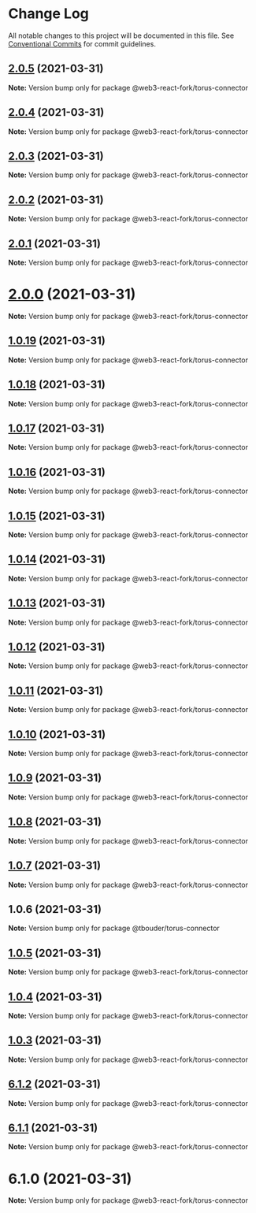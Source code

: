 # Change Log

All notable changes to this project will be documented in this file.
See [Conventional Commits](https://conventionalcommits.org) for commit guidelines.

## [2.0.5](https://github.com/TBouder/web3-react-fork/compare/@web3-react-fork/torus-connector@2.0.4...@web3-react-fork/torus-connector@2.0.5) (2021-03-31)

**Note:** Version bump only for package @web3-react-fork/torus-connector





## [2.0.4](https://github.com/TBouder/web3-react-fork/compare/@web3-react-fork/torus-connector@2.0.3...@web3-react-fork/torus-connector@2.0.4) (2021-03-31)

**Note:** Version bump only for package @web3-react-fork/torus-connector





## [2.0.3](https://github.com/TBouder/web3-react-fork/compare/@web3-react-fork/torus-connector@2.0.2...@web3-react-fork/torus-connector@2.0.3) (2021-03-31)

**Note:** Version bump only for package @web3-react-fork/torus-connector





## [2.0.2](https://github.com/TBouder/web3-react-fork/compare/@web3-react-fork/torus-connector@2.0.1...@web3-react-fork/torus-connector@2.0.2) (2021-03-31)

**Note:** Version bump only for package @web3-react-fork/torus-connector





## [2.0.1](https://github.com/TBouder/web3-react-fork/compare/@web3-react-fork/torus-connector@2.0.0...@web3-react-fork/torus-connector@2.0.1) (2021-03-31)

**Note:** Version bump only for package @web3-react-fork/torus-connector





# [2.0.0](https://github.com/TBouder/web3-react-fork/compare/@web3-react-fork/torus-connector@1.0.19...@web3-react-fork/torus-connector@2.0.0) (2021-03-31)

**Note:** Version bump only for package @web3-react-fork/torus-connector





## [1.0.19](https://github.com/TBouder/web3-react-fork/compare/@web3-react-fork/torus-connector@1.0.18...@web3-react-fork/torus-connector@1.0.19) (2021-03-31)

**Note:** Version bump only for package @web3-react-fork/torus-connector





## [1.0.18](https://github.com/TBouder/web3-react-fork/compare/@web3-react-fork/torus-connector@1.0.17...@web3-react-fork/torus-connector@1.0.18) (2021-03-31)

**Note:** Version bump only for package @web3-react-fork/torus-connector





## [1.0.17](https://github.com/TBouder/web3-react-fork/compare/@web3-react-fork/torus-connector@1.0.16...@web3-react-fork/torus-connector@1.0.17) (2021-03-31)

**Note:** Version bump only for package @web3-react-fork/torus-connector





## [1.0.16](https://github.com/TBouder/web3-react-fork/compare/@web3-react-fork/torus-connector@1.0.15...@web3-react-fork/torus-connector@1.0.16) (2021-03-31)

**Note:** Version bump only for package @web3-react-fork/torus-connector





## [1.0.15](https://github.com/TBouder/web3-react-fork/compare/@web3-react-fork/torus-connector@1.0.14...@web3-react-fork/torus-connector@1.0.15) (2021-03-31)

**Note:** Version bump only for package @web3-react-fork/torus-connector





## [1.0.14](https://github.com/TBouder/web3-react-fork/compare/@web3-react-fork/torus-connector@1.0.13...@web3-react-fork/torus-connector@1.0.14) (2021-03-31)

**Note:** Version bump only for package @web3-react-fork/torus-connector





## [1.0.13](https://github.com/TBouder/web3-react-fork/compare/@web3-react-fork/torus-connector@1.0.12...@web3-react-fork/torus-connector@1.0.13) (2021-03-31)

**Note:** Version bump only for package @web3-react-fork/torus-connector





## [1.0.12](https://github.com/TBouder/web3-react-fork/compare/@web3-react-fork/torus-connector@1.0.11...@web3-react-fork/torus-connector@1.0.12) (2021-03-31)

**Note:** Version bump only for package @web3-react-fork/torus-connector





## [1.0.11](https://github.com/TBouder/web3-react-fork/compare/@web3-react-fork/torus-connector@1.0.10...@web3-react-fork/torus-connector@1.0.11) (2021-03-31)

**Note:** Version bump only for package @web3-react-fork/torus-connector





## [1.0.10](https://github.com/TBouder/web3-react-fork/compare/@web3-react-fork/torus-connector@1.0.9...@web3-react-fork/torus-connector@1.0.10) (2021-03-31)

**Note:** Version bump only for package @web3-react-fork/torus-connector





## [1.0.9](https://github.com/TBouder/web3-react-fork/compare/@web3-react-fork/torus-connector@1.0.8...@web3-react-fork/torus-connector@1.0.9) (2021-03-31)

**Note:** Version bump only for package @web3-react-fork/torus-connector





## [1.0.8](https://github.com/TBouder/web3-react-fork/compare/@web3-react-fork/torus-connector@1.0.7...@web3-react-fork/torus-connector@1.0.8) (2021-03-31)

**Note:** Version bump only for package @web3-react-fork/torus-connector





## [1.0.7](https://github.com/TBouder/web3-react-fork/compare/@web3-react-fork/torus-connector@1.0.5...@web3-react-fork/torus-connector@1.0.7) (2021-03-31)

**Note:** Version bump only for package @web3-react-fork/torus-connector





## 1.0.6 (2021-03-31)

**Note:** Version bump only for package @tbouder/torus-connector





## [1.0.5](https://github.com/TBouder/web3-react-fork/compare/@web3-react-fork/torus-connector@1.0.4...@web3-react-fork/torus-connector@1.0.5) (2021-03-31)

**Note:** Version bump only for package @web3-react-fork/torus-connector





## [1.0.4](https://github.com/TBouder/web3-react-fork/compare/@web3-react-fork/torus-connector@1.0.3...@web3-react-fork/torus-connector@1.0.4) (2021-03-31)

**Note:** Version bump only for package @web3-react-fork/torus-connector





## [1.0.3](https://github.com/TBouder/web3-react-fork/compare/@web3-react-fork/torus-connector@6.1.2...@web3-react-fork/torus-connector@1.0.3) (2021-03-31)

**Note:** Version bump only for package @web3-react-fork/torus-connector





## [6.1.2](https://github.com/TBouder/web3-react-fork/compare/@web3-react-fork/torus-connector@6.1.1...@web3-react-fork/torus-connector@6.1.2) (2021-03-31)

**Note:** Version bump only for package @web3-react-fork/torus-connector





## [6.1.1](https://github.com/TBouder/web3-react-fork/compare/@web3-react-fork/torus-connector@6.1.0...@web3-react-fork/torus-connector@6.1.1) (2021-03-31)

**Note:** Version bump only for package @web3-react-fork/torus-connector





# 6.1.0 (2021-03-31)

**Note:** Version bump only for package @web3-react-fork/torus-connector

